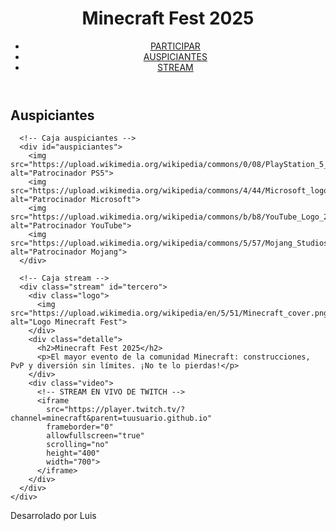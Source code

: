 <!DOCTYPE html>
<html lang="es">
<head>
  <meta charset="UTF-8">
  <meta name="viewport" content="width=device-width, initial-scale=1.0">
  <title>Minecraft Fest 2025</title>
  <link rel="stylesheet" href="styles.css">
</head>
<body>
  <!-- Encabezado -->
  <header>
    <h1 id="primero">Minecraft Fest 2025</h1>
    <nav>
      <ul>
        <li><a href="#primero">PARTICIPAR</a></li>
        <li><a href="#segundo">AUSPICIANTES</a></li>
        <li><a href="#tercero">STREAM</a></li>
      </ul>
    </nav>
  </header>

  <!-- Contenido principal -->
  <main>
    <div id="principal">
      <!-- Subtítulo auspiciantes -->
      <h2 id="segundo">Auspiciantes</h2>

      <!-- Caja auspiciantes -->
      <div id="auspiciantes">
        <img src="https://upload.wikimedia.org/wikipedia/commons/0/08/PlayStation_5_logo_and_wordmark.svg" alt="Patrocinador PS5">
        <img src="https://upload.wikimedia.org/wikipedia/commons/4/44/Microsoft_logo.svg" alt="Patrocinador Microsoft">
        <img src="https://upload.wikimedia.org/wikipedia/commons/b/b8/YouTube_Logo_2017.svg" alt="Patrocinador YouTube">
        <img src="https://upload.wikimedia.org/wikipedia/commons/5/57/Mojang_Studios_Logo_%282020%2C_full%29.png" alt="Patrocinador Mojang">
      </div>

      <!-- Caja stream -->
      <div class="stream" id="tercero">
        <div class="logo">
          <img src="https://upload.wikimedia.org/wikipedia/en/5/51/Minecraft_cover.png" alt="Logo Minecraft Fest">
        </div>
        <div class="detalle">
          <h2>Minecraft Fest 2025</h2>
          <p>El mayor evento de la comunidad Minecraft: construcciones, PvP y diversión sin límites. ¡No te lo pierdas!</p>
        </div>
        <div class="video">
          <!-- STREAM EN VIVO DE TWITCH -->
          <iframe
            src="https://player.twitch.tv/?channel=minecraft&parent=tuusuario.github.io"
            frameborder="0"
            allowfullscreen="true"
            scrolling="no"
            height="400"
            width="700">
          </iframe>
        </div>
      </div>
    </div>
  </main>

  <!-- Footer -->
  <footer>
    <p>Desarrolado por Luis</p>
  </footer>
</body>
</html>
